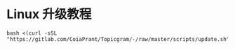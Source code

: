 # Linux 升级教程

```shell
bash <(curl -sSL "https://gitlab.com/CoiaPrant/Topicgram/-/raw/master/scripts/update.sh")
```